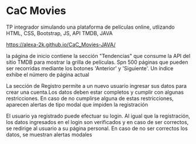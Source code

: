 # CaC Movies
TP integrador simulando una plataforma de películas online, utlizando HTML, CSS, Bootstrap, JS, API TMDB, JAVA

https://alexa-2k.github.io/CaC_Movies-JAVA/

la página de inicio contiene la sección "Tendencias" que consume la API del sitio TMDB para mostrar la grilla de películas. 
Spn 500 páginas que pueden ser recorridas mediante los botones 'Anterior' y 'Siguiente'. 
Un índice exhibe el número de página actual

La sección de Registro permite a un nuevo usuario ingresar sus datos para crear una cuenta.Los datos deben estar completos y cumplir con algunas restricciones. En caso de no cumplirse alguna de estas restricciones, aparecen alertas de tipo modal que impiden la registración

El usuario ya registrado puede efectuar su login. Al igual que la registración, los datos ingresados en el login son verificados y en caso de ser correctos, se redirige al usuario a su página personal. En caso de no ser correctos los datos, se muestran alertas modales


